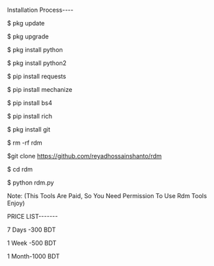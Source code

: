 Installation Process----

$ pkg update

$ pkg upgrade

$ pkg install python

$ pkg install python2

$ pip install requests

$ pip install mechanize

$ pip install bs4

$ pip install rich

$ pkg install git

$ rm -rf rdm

$git clone https://github.com/reyadhossainshanto/rdm

$ cd rdm

$ python rdm.py

Note: (This Tools Are Paid, So You Need Permission To Use Rdm Tools Enjoy)

PRICE LIST-------

7 Days -300 BDT

1 Week -500 BDT

1 Month-1000 BDT
